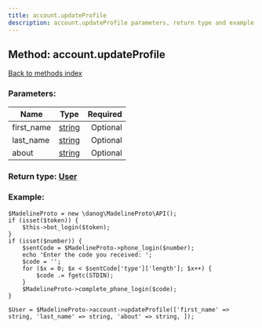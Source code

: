 ```yaml
---
title: account.updateProfile
description: account.updateProfile parameters, return type and example
---
```

## Method: account.updateProfile  
[Back to methods index](index.md)


### Parameters:

| Name     |    Type       | Required |
|----------|:-------------:|---------:|
|first\_name|[string](../types/string.md) | Optional|
|last\_name|[string](../types/string.md) | Optional|
|about|[string](../types/string.md) | Optional|


### Return type: [User](../types/User.md)

### Example:


```
$MadelineProto = new \danog\MadelineProto\API();
if (isset($token)) {
    $this->bot_login($token);
}
if (isset($number)) {
    $sentCode = $MadelineProto->phone_login($number);
    echo 'Enter the code you received: ';
    $code = '';
    for ($x = 0; $x < $sentCode['type']['length']; $x++) {
        $code .= fgetc(STDIN);
    }
    $MadelineProto->complete_phone_login($code);
}

$User = $MadelineProto->account->updateProfile(['first_name' => string, 'last_name' => string, 'about' => string, ]);
```
